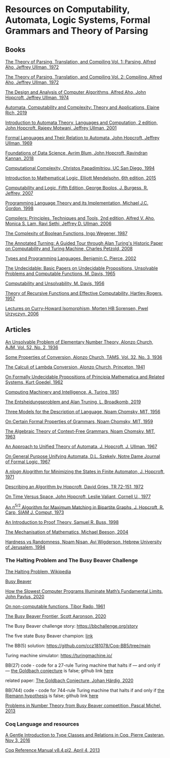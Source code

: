 # Resources on Computability, Automata, Logic Systems, Formal Grammars and Theory of Parsing

## Books

[The Theory of Parsing, Translation, and Compiling Vol. 1: Parsing, Alfred Aho, Jeffrey Ullman, 1972](https://github.com/dimitarpg13/computability_and_logic_systems/blob/main/literature/books/Theory_of_Parsing_Translation_Compiling_Aho-Ullman-Parsing-Vol1.pdf)

[The Theory of Parsing, Translation, and Compiling Vol. 2: Compiling, Alfred Aho, Jeffrey Ullman, 1972](https://github.com/dimitarpg13/computability_and_logic_systems/blob/main/literature/books/Theory_of_Parsing_Translation_Compiling_Aho-Ullman-Compiling-Vol2.pdf)

[The Design and Analysis of Computer Algorithms, Alfred Aho, John Hopcroft, Jeffrey Ullman, 1974](https://github.com/dimitarpg13/computability_and_logic_systems/blob/main/literature/books/The_Design_and_Analysis_of_Computer_Algorithms_Aho_Hopcroft_Ullman_1974.pdf)

[Automata, Computability and Complexity: Theory and Applications, Elaine Rich, 2019](https://github.com/dimitarpg13/computability_and_logic_systems/blob/main/literature/books/Automata_Computability_and_Complexity-Theory_and_Applications_Rich_2019.pdf)

[Introduction to Automata Theory, Languages and Computation, 2 edition, John Hopcroft, Rajeev Motwani, Jeffrey Ullman, 2001](https://github.com/dimitarpg13/computability_and_logic_systems/blob/main/literature/books/Intro_to_Automata_Theory_Languages_and_Computation_Hopcroft-Motwani-Ullman-2001.pdf)

[Formal Languages and Their Relation to Automata, John Hopcroft, Jeffrey Ullman, 1969](https://github.com/dimitarpg13/computability_and_logic_systems/blob/main/literature/books/formal-languages-and-their-relation-to-automata-john-e-hopcroft-jeffrey-d-ullman_1969.pdf)

[Foundations of Data Science, Avrim Blum, John Hopcroft, Ravindran Kannan, 2018](https://github.com/dimitarpg13/computability_and_logic_systems/blob/main/literature/books/Foundations_of_Data_Science_Blum_Hopcroft_Kannan_2018.pdf)

[Computational Complexity, Christos Papadimitriou, UC San Diego, 1994](https://github.com/dimitarpg13/computability_and_logic_systems/blob/main/literature/books/Computational_Complexity_Papadimitriu_1994.pdf)

[Introduction to Mathematical Logic, Elliott Mendelsohn, 6th edition, 2015](https://github.com/dimitarpg13/computability_and_logic_systems/blob/main/literature/articles/logic_systems/Mendelson_Introduction_to_Mathematical_Logic_6th_Ed_2015.pdf)

[Computability and Logic, Fifth Edition, George Boolos, J. Burgess, R. Jeffrey, 2007](https://github.com/dimitarpg13/computability_and_logic_systems/blob/main/literature/books/George_S_Boolos_John_P_Burgess_Richard_C_Jeffrey_Computability_and_Logic_5Ed_Cambridge_2007.pdf)

[Programming Language Theory and its Implementation, Michael J.C. Gordon, 1998](https://github.com/dimitarpg13/computability_and_logic_systems/blob/main/literature/books/Programming_Language_Theory_Gordon_1998.pdf)

[Compilers: Principles, Techniques and Tools, 2nd edition, Alfred V. Aho, Monica S. Lam, Ravi Sethi, Jeffrey D. Ullman, 2006](https://github.com/dimitarpg13/computability_and_logic_systems/blob/main/literature/books/Compilers-Principles_Techniques_and_Tools-Aho_Lam_Sethi_Uhlman_2006.pdf)

[The Complexity of Boolean Functions, Ingo Wegener, 1987](https://github.com/dimitarpg13/computability_and_logic_systems/blob/main/literature/articles/ComplexityOfBooleanFunctionsWegener.pdf)

[The Annotated Turning: A Guided Tour through Alan Turing's Historic Paper on Computability and Turing Machine, Charles Petzold, 2008](https://github.com/dimitarpg13/computability_and_logic_systems/blob/main/literature/books/The_Annotated_Turing_Petzold_2008.pdf)

[Types and Programming Languages, Benjamin C. Pierce, 2002](https://github.com/dimitarpg13/computability_and_logic_systems/blob/main/literature/books/Types_and_Programming_Languages_Pierce_2002.pdf)

[The Undecidable: Basic Papers on Undecidable Propositions, Unsolvable Problems and Computable Functions, M. Davis, 1965](https://github.com/dimitarpg13/computability_and_logic_systems/blob/main/literature/books/The_Undecidable_Basic_Papers_on_Undecidable_Propositions_Unsolvable_Problems_and_more_Davis_1965.pdf)

[Computability and Unsolvability, M. Davis, 1956](https://github.com/dimitarpg13/computability_and_logic_systems/blob/main/literature/books/Computability_and_Unsolvability_Martin_Davis_1956.pdf)

[Theory of Recursive Functions and Effective Computability, Hartley Rogers, 1957](https://github.com/dimitarpg13/computability_and_logic_systems/blob/main/literature/books/Hartley_Rogers_Theory_of_Recursive_Functions_and_Effective_Computability-The_MIT_Press_1987.pdf)

[Lectures on Curry-Howard Isomorphism, Morten HB Sorensen, Pwel Urzyczyn, 2006](https://github.com/dimitarpg13/computability_and_logic_systems/blob/main/literature/books/Lectures_on_the_curry-howard_isomorphism_Sorensen_2006.pdf)

## Articles

[An Unsolvable Problem of Elementary Number Theory, Alonzo Church, AJM, Vol. 52, No. 2, 1936](https://github.com/dimitarpg13/computability_and_logic_systems/blob/main/literature/articles/logic_systems/An_Unsolvable_Problem_of_Elementary_Number_Theory_Church_1938.pdf)

[Some Properties of Conversion, Alonzo Church, TAMS, Vol. 32, No. 3, 1936](https://github.com/dimitarpg13/computability_and_logic_systems/blob/main/literature/articles/logic_systems/Some_Properties_of_Conversion_ChurchRosser36.pdf)

[The Calculi of Lambda Conversion, Alonzo Church, Princeton, 1941](https://github.com/dimitarpg13/computability_and_logic_systems/blob/main/literature/articles/logic_systems/church_calculi_1941.pdf)

[On Formally Undecidable Propositions of Principia Mathematica and Related Systems, Kurt Goedel, 1962](https://github.com/dimitarpg13/computability_and_logic_systems/blob/main/literature/articles/logic_systems/Kurt_Goedel_On_Formally_Undecidable_Propositions_of_Principia_Mathematica_and_Related_Systems_1992.pdf)

[Computing Machinery and Intelligence, A. Turing, 1951](https://github.com/dimitarpg13/computability_and_logic_systems/blob/main/literature/articles/ComputingMachineryAndIntelligenceTuring1951.pdf)

[The Entsheidungsproblem and Alan Truning, L. Broadkomb, 2019](https://github.com/dimitarpg13/computability_and_logic_systems/blob/main/literature/articles/The_Entscheidungsproblem_and_Alan_Turing_Brodkorb_2019.pdf)

[Three Models for the Description of Language, Noam Chomsky, MIT, 1956](https://github.com/dimitarpg13/computability_and_logic_systems/blob/main/literature/articles/ThreeModelsForTheDescriptionOfLanguageChomsky.pdf)

[On Certain Formal Properties of Grammars, Noam Chomsky, MIT, 1959](https://github.com/dimitarpg13/computability_and_logic_systems/blob/main/literature/articles/OnCertainFormalPropertiesOfGrammarsChomsky1959.pdf)

[The Algebraic Theory of Context-Free Grammars, Noam Chomsky, MIT, 1963](https://github.com/dimitarpg13/computability_and_logic_systems/blob/main/literature/articles/TheAlgebraicTheoryOfContextFreeLanguages_Chomsky_1963.pdf)

[An Approach to Unified Theory of Automata, J. Hopcroft, J. Ullman, 1967](https://github.com/dimitarpg13/computability_and_logic_systems/blob/main/literature/articles/An_Approach_to_Unified_Theory_of_Automata_Hopcroft_Ullman_1967.pdf)

[On General Purpose Unifying Automata, D.L. Szekely, Notre Dame Journal of Formal Logic, 1967](https://github.com/dimitarpg13/computability_and_logic_systems/blob/main/literature/articles/On_General_Purpose_Unifiying_Automata_Szekely_NDJFL_1967.pdf)

[A $n log n$ Alogrithm for Minimizing the States in Finite Automaton, J. Hopcroft, 1971 ](https://github.com/dimitarpg13/computability_and_logic_systems/blob/main/literature/articles/An_n_log_n_Algorithm_for_Minimizing_States_in_Finite_Automaton_Hopcroft_1971_CS-TR-71-190.pdf)

[Describing an Algorithm by Hopcroft, David Gries, TR 72-151, 1972](https://github.com/dimitarpg13/computability_and_logic_systems/blob/main/literature/articles/Describing_an_Algorithm_byHopcroft_D_Gries_1972.pdf)

[On Time Versus Space, John Hopcroft, Leslie Valiant, Cornell U., 1977](https://github.com/dimitarpg13/computability_and_logic_systems/blob/main/literature/articles/On_Time_vs_Space_Hopcroft_Paul_Valiant_1977.pdf)

[An $n^{5/2}$ Algorithm for Maximum Matching in Bipartite Graphs, J. Hopcroft, R. Carp, SIAM J. Comput, 1973](https://github.com/dimitarpg13/computability_and_logic_systems/blob/main/literature/articles/Hopcroft-Karp-bipartite-matching_SIAM_1973.pdf)

[An Introduction to Proof Theory, Samuel R. Buss, 1998](https://github.com/dimitarpg13/computability_and_logic_systems/blob/main/literature/articles/An_Introduction_to_Proof_Theory_Buss_1998.pdf)

[The Mechanisation of Mathematics, Michael Beeson, 2004](https://github.com/dimitarpg13/computability_and_logic_systems/blob/main/literature/articles/The_Mechanization_of_Mathematics_Beeson_2004.pdf)

[Hardness vs Randomness, Noam Nisan, Avi Wigderson, Hebrew University of Jerusalem, 1994](https://github.com/dimitarpg13/computability_and_logic_systems/blob/main/literature/articles/Hardness_vs_Randomness_Nisan_and_Wigderson_1994.pdf)

### The Halting Problem and The Busy Beaver Challenge

[The Halting Problem, Wikipedia](https://en.wikipedia.org/wiki/Halting_problem) 

[Busy Beaver](https://en.wikipedia.org/wiki/Busy_beaver)

[How the Slowest Computer Programs Illuminate Math’s Fundamental Limits, John Pavlus, 2020](https://www.quantamagazine.org/how-the-slowest-computer-programs-illuminate-maths-fundamental-limits-20201210/)

[On non-computable functions, Tibor Rado, 1961](https://github.com/dimitarpg13/computability_and_logic_systems/blob/main/literature/articles/Rado_on_non-computable_functions_1961.pdf)

[The Busy Beaver Frontier, Scott Aaronson, 2020](https://github.com/dimitarpg13/computability_and_logic_systems/blob/main/literature/articles/BusyBeaver_Aaronson_2020.pdf)

The Busy Beaver challenge story: https://bbchallenge.org/story

The five state Busy Beaver champion: [link](https://bbchallenge.org/1RB1LC_1RC1RB_1RD0LE_1LA1LD_1RZ0LA&w=250&ox=0.8)  

The BB(5) solution: https://github.com/ccz181078/Coq-BB5/tree/main

Turing machine simulator: https://turingmachine.io/

BB(27) code - code for a 27-rule Turing machine that halts if — and only if — [the Goldbach conjecture](https://en.wikipedia.org/wiki/Goldbach%27s_conjecture) is false; github link [here](https://gist.github.com/anonymous/a64213f391339236c2fe31f8749a0df6)

related paper: [The Goldbach Conjecture, Johan Härdig, 2020](https://github.com/dimitarpg13/computability_and_logic_systems/blob/main/literature/articles/Goldbach_Conjecture_Hardig_2020.pdf)


BB(744) code - code for 744-rule Turing machine that halts if and only if [the Riemann hypothesis](https://en.wikipedia.org/wiki/Riemann_hypothesis) is false; github link [here](https://github.com/sorear/metamath-turing-machines/blob/master/riemann-matiyasevich-aaronson.nql)

[Problems in Number Theory from Busy Beaver competition, Pascal Michel, 2013](https://github.com/dimitarpg13/computability_and_logic_systems/blob/main/literature/articles/Problems_in_number_theory_from_busy_beaver_competition_Mitchel_2013.pdf)

### Coq Language and resources

[A Gentle Introduction to Type Classes and Relations in Coq, Pierre Casteran, Nov 3, 2016](https://github.com/dimitarpg13/computability_and_logic_systems/blob/main/literature/coq/type_classes_tutorial_Casteran_2016.pdf)

[Coq Reference Manual v8.4.pl2, April 4, 2013](https://github.com/dimitarpg13/computability_and_logic_systems/blob/main/literature/coq/Coq_Reference_Manual_v8.4.pl2.pdf)
